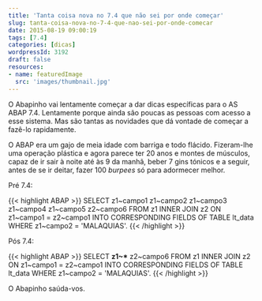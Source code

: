 ```yaml
---
title: 'Tanta coisa nova no 7.4 que não sei por onde começar'
slug: tanta-coisa-nova-no-7-4-que-nao-sei-por-onde-comecar
date: 2015-08-19 09:00:19
tags: [7.4]
categories: [dicas]
wordpressId: 3192
draft: false
resources:
- name: featuredImage
  src: 'images/thumbnail.jpg'
---
```

O Abapinho vai lentamente começar a dar dicas específicas para o AS ABAP 7.4. Lentamente porque ainda são poucas as pessoas com acesso a esse sistema. Mas são tantas as novidades que dá vontade de começar a fazê-lo rapidamente.

O ABAP era um gajo de meia idade com barriga e todo flácido. Fizeram-lhe uma operação plástica e agora parece ter 20 anos e montes de músculos, capaz de ir sair à noite até às 9 da manhã, beber 7 gins tónicos e a seguir, antes de se ir deitar, fazer 100 _burpees_ só para adormecer melhor.

Pré 7.4:

{{< highlight ABAP >}}
SELECT z1~campo1 z1~campo2 z1~campo3 z1~campo4 z1~campo5
       z2~campo6
 FROM z1
 INNER JOIN z2
 ON z1~campo1 = z2~campo1
 INTO CORRESPONDING FIELDS OF TABLE lt_data
 WHERE z1~campo2 = 'MALAQUIAS'.
{{< /highlight >}}

Pós 7.4:

{{< highlight ABAP >}}
SELECT <strong>z1~*</strong>
       z2~campo6
 FROM z1
 INNER JOIN z2
 ON z1~campo1 = z2~campo1
 INTO CORRESPONDING FIELDS OF TABLE lt_data
 WHERE z1~campo2 = 'MALAQUIAS'.
{{< /highlight >}}

O Abapinho saúda-vos.
